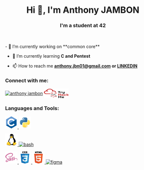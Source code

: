 <h1 align="center">Hi 👋, I'm Anthony JAMBON</h1>
<h3 align="center">I'm a student at 42</h3>

<br>
<br>
- 🔭 I’m currently working on **common core**

- 🌱 I’m currently learning **C and Pentest**

- 📫 How to reach me **anthony.jbn01@gmail.com or [LINKEDIN](https://www.linkedin.com/in/anthony-jambon-64b9772a2?utm_source=share&utm_campaign=share_via&utm_content=profile&utm_medium=ios_app)**

<h3 align="left">Connect with me:</h3>
<p align="left">
  <a href="https://linkedin.com/in/anthony jambon" target="blank"><img align="center" src="https://raw.githubusercontent.com/rahuldkjain/github-profile-readme-generator/master/src/images/icons/Social/linked-in-alt.svg" alt="anthony jambon"
    height="30" width="40" /></a>
 <!--  <a href="https://www.hackthebox.com/" target="blank"><img align="center" src="https://www.hackthebox.com/images/logo-htb.svg" alt="Hack The Box anthony jambon"
    height="30" width="120" /></a> -->
  <a href="https://tryhackme.com/p/PER50NN" target="blank"><img align="center" src="https://github.com/breaching/TryHackMe-CTF/raw/main/img/thm.png" alt="Hack The Box anthony jambon"
    height="30" width="80" /></a>
</p>

<h3 align="left">Languages and Tools:</h3>
<p align="left"> 
  <a href="https://www.cprogramming.com/" target="_blank" rel="noreferrer"> <img src="https://raw.githubusercontent.com/devicons/devicon/master/icons/c/c-original.svg" alt="c" width="40" height="40"/> </a>
  <a href="https://www.python.org" target="_blank" rel="noreferrer"> <img src="https://raw.githubusercontent.com/devicons/devicon/master/icons/python/python-original.svg" alt="python" width="40" height="40"/> </a> 

  <a href="https://www.linux.org/" target="_blank" rel="noreferrer"> <img src="https://raw.githubusercontent.com/devicons/devicon/master/icons/linux/linux-original.svg" alt="linux" width="40" height="40"/> </a>
  <a href="https://www.gnu.org/software/bash/" target="_blank" rel="noreferrer"> <img src="https://www.vectorlogo.zone/logos/gnu_bash/gnu_bash-icon.svg" alt="bash" width="40" height="40"/> </a>
  
  <a href="https://sass-lang.com" target="_blank" rel="noreferrer"> <img src="https://raw.githubusercontent.com/devicons/devicon/master/icons/sass/sass-original.svg" alt="sass" width="40" height="40"/> </a>
  <a href="https://www.w3schools.com/css/" target="_blank" rel="noreferrer"> <img src="https://raw.githubusercontent.com/devicons/devicon/master/icons/css3/css3-original-wordmark.svg" alt="css3" width="40" height="40"/> </a>
  <a href="https://www.w3.org/html/" target="_blank" rel="noreferrer"> <img src="https://raw.githubusercontent.com/devicons/devicon/master/icons/html5/html5-original-wordmark.svg" alt="html5" width="40" height="40"/> </a> 
  <a href="https://www.figma.com/" target="_blank" rel="noreferrer"> <img src="https://www.vectorlogo.zone/logos/figma/figma-icon.svg" alt="figma" width="40" height="40"/> </a> 
</p>
